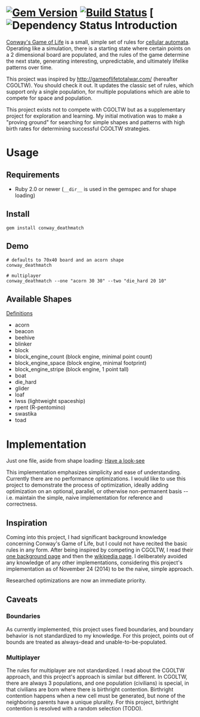 [![Gem Version](https://badge.fury.io/rb/conway_deathmatch.svg)](http://badge.fury.io/rb/conway_deathmatch)
[![Build Status](https://travis-ci.org/rickhull/conway_deathmatch.svg?branch=master)](https://travis-ci.org/rickhull/conway_deathmatch)
[![Dependency Status](https://gemnasium.com/rickhull/conway_deathmatch.svg)
Introduction
===

[Conway's Game of Life](http://en.wikipedia.org/wiki/Conway%27s_Game_of_Life)
is a small, simple set of rules for
[cellular automata](http://en.wikipedia.org/wiki/Cellular_automaton).
Operating like a simulation, there is a starting state where certain points on
a 2 dimensional board are populated, and the rules of the game determine the
next state, generating interesting, unpredictable, and ultimately lifelike
patterns over time.

This project was inspired by http://gameoflifetotalwar.com/ (hereafter CGOLTW).
You should check it out.  It updates the classic set of rules, which support
only a single population, for multiple populations which are able to compete
for space and population.

This project exists not to compete with CGOLTW but as a supplementary
project for exploration and learning.  My initial motivation was to make a
"proving ground" for searching for simple shapes and patterns with high birth
rates for determining successful CGOLTW strategies. 

Usage
===

Requirements
---

* Ruby 2.0 or newer (`__dir__` is used in the gemspec and for shape loading)


Install
---

    gem install conway_deathmatch

Demo
---

    # defaults to 70x40 board and an acorn shape
    conway_deathmatch
    
    # multiplayer
    conway_deathmatch --one "acorn 30 30" --two "die_hard 20 10"

Available Shapes
---

[Definitions](https://github.com/rickhull/conway_deathmatch/blob/master/lib/conway_deathmatch/data/shapes.yaml)

* acorn
* beacon
* beehive
* blinker
* block
* block_engine_count (block engine, minimal point count)
* block_engine_space (block engine, minimal footprint)
* block_engine_stripe (block engine, 1 point tall)
* boat
* die_hard
* glider
* loaf
* lwss (lightweight spaceship)
* rpent (R-pentomino)
* swastika
* toad

Implementation
===

Just one file, aside from shape loading: [Have a look-see](https://github.com/rickhull/conway_deathmatch/blob/master/lib/conway_deathmatch/board_state.rb)

This implementation emphasizes simplicity and ease of understanding.  Currently
there are no performance optimizations.  I would like to use this project
to demonstrate the process of optimization, ideally adding optimization on
an optional, parallel, or otherwise non-permanent basis -- i.e. maintain the
simple, naive implementation for reference and correctness.

Inspiration
---
Coming into this project, I had significant background knowledge concerning
Conway's Game of Life, but I could not have recited the basic rules in any
form. After being inspired by competing in CGOLTW, I read their [one background
page](http://gameoflifetotalwar.com/how-to-play) and then the
[wikipedia page](http://en.wikipedia.org/wiki/Conway%27s_Game_of_Life).  I
deliberately avoided any knowledge of any other implementations,
considering this project's implementation as of November 24 (2014) to be the
naive, simple approach.

Researched optimizations are now an immediate priority.

Caveats
---

### Boundaries

As currently implemented, this project uses fixed boundaries, and boundary
behavior is not standardized to my knowledge.  For this project, points out of
bounds are treated as always-dead and unable-to-be-populated.

### Multiplayer

The rules for multiplayer are not standardized.  I read about the CGOLTW
approach, and this project's approach is similar but different.  In CGOLTW,
there are always 3 populations, and one population (civilians) is special, in
that civilians are born where there is birthright contention.  Birthright
contention happens when a new cell must be generated, but none of the
neighboring parents have a unique plurality.  For this project, birthright
contention is resolved with a random selection (TODO).
